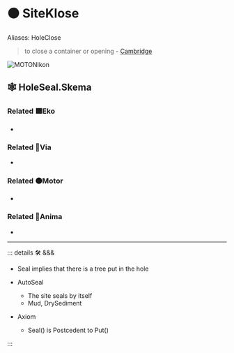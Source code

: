 # 🟠 <motor>SiteKlose</motor>

Aliases: HoleClose

> to close a container or opening - [Cambridge](https://dictionary.cambridge.org/dictionary/english/seal)

![MOTONIkon](/Ikon/Motor_Ikon.png)

## 🕸 HoleSeal.Skema

### Related 🟩<ekos>Eko</ekos>

-

### Related 🔻<via>Via</via>

-

### Related 🟠<motor>Motor</motor>

-

### Related 💜<anima>Anima</anima>

-

---

<!-- =================================================== -->
<!-- =================================================== -->
<!-- =================================================== -->
<!-- =================================================== -->
<!-- =================================================== -->
::: details 🛠 <dev>&&&</dev>

- Seal implies that there is a tree put in the hole
- AutoSeal
    - The site seals by itself
    - Mud, DrySediment

- Axiom
    - Seal() is Postcedent to Put()

:::
